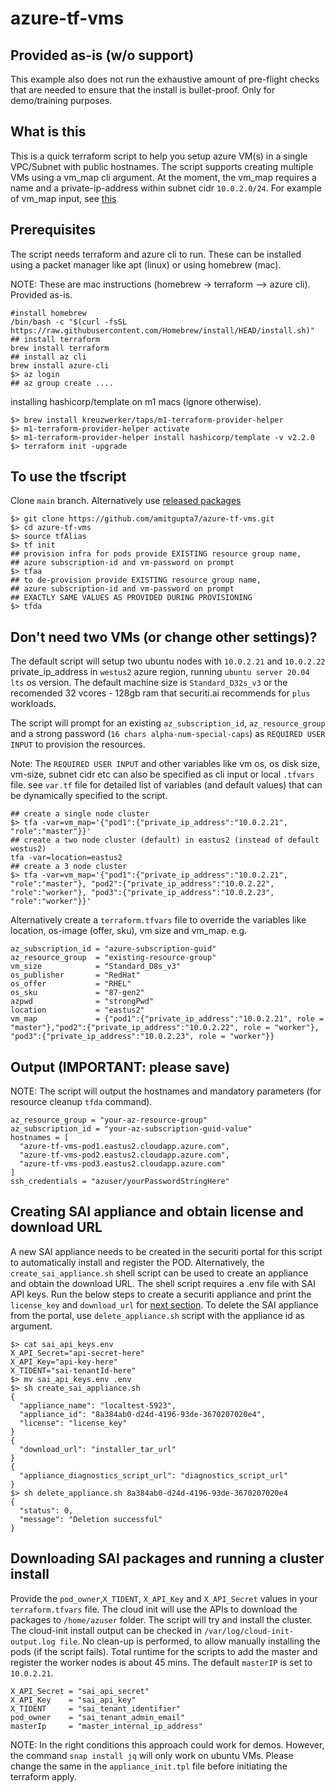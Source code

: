 # azure-tf-vms
## Provided as-is (w/o support) 
This example also does not run the exhaustive amount of pre-flight checks that are needed to ensure that the install is bullet-proof. Only for demo/training purposes. 

## What is this
This is a quick terraform script to help you setup azure VM(s) in a single VPC/Subnet with public hostnames. The script supports creating multiple VMs using a vm_map cli argument. At the moment, the vm_map requires a name and a private-ip-address within subnet cidr `10.0.2.0/24`. For example of vm_map input, see [this](#dont-need-two-vms-or-change-other-settings)
## Prerequisites
The script needs terraform and azure cli to run. These can be installed using a packet manager like apt (linux) or using homebrew (mac).

NOTE: These are mac instructions (homebrew -> terraform --> azure cli). Provided as-is. 
```shell
#install homebrew
/bin/bash -c "$(curl -fsSL https://raw.githubusercontent.com/Homebrew/install/HEAD/install.sh)"
## install terraform
brew install terraform
## install az cli
brew install azure-cli
$> az login
## az group create ....
```

installing hashicorp/template on m1 macs (ignore otherwise).
```shell
$> brew install kreuzwerker/taps/m1-terraform-provider-helper
$> m1-terraform-provider-helper activate
$> m1-terraform-provider-helper install hashicorp/template -v v2.2.0
$> terraform init -upgrade
```

## To use the tfscript
Clone `main` branch. Alternatively use [released packages](https://github.com/amitgupta7/azure-tf-vms/releases)
```shell
$> git clone https://github.com/amitgupta7/azure-tf-vms.git
$> cd azure-tf-vms
$> source tfAlias
$> tf init 
## provision infra for pods provide EXISTING resource group name,
## azure subscription-id and vm-password on prompt
$> tfaa 
## to de-provision provide EXISTING resource group name, 
## azure subscription-id and vm-password on prompt 
## EXACTLY SAME VALUES AS PROVIDED DURING PROVISIONING
$> tfda
```
## Don't need two VMs (or change other settings)?
The default script will setup two ubuntu nodes with `10.0.2.21` and `10.0.2.22` private_ip_address in `westus2` azure region, running `ubuntu server 20.04 lts` os version. The default machine size is `Standard_D32s_v3` or the recomended 32 vcores - 128gb ram that securiti.ai recommends for `plus` workloads. 

The script will prompt for an existing `az_subscription_id`, `az_resource_group` and a strong password (`16 chars alpha-num-special-caps`) as `REQUIRED USER INPUT` to provision the resources. 

Note: The `REQUIRED USER INPUT` and other variables like vm os, os disk size, vm-size, subnet cidr etc can also be specified as cli input or local `.tfvars` file. see `var.tf` file for detailed list of variables (and default values) that can be dynamically specified to the script.
```shell
## create a single node cluster
$> tfa -var=vm_map='{"pod1":{"private_ip_address":"10.0.2.21", "role":"master"}}'
## create a two node cluster (default) in eastus2 (instead of default westus2)
tfa -var=location=eastus2
## create a 3 node cluster
$> tfa -var=vm_map='{"pod1":{"private_ip_address":"10.0.2.21", "role":"master"}, "pod2":{"private_ip_address":"10.0.2.22", "role":"worker"}, "pod3":{"private_ip_address":"10.0.2.23", "role":"worker"}}'
```
Alternatively create a `terraform.tfvars` file to override the variables like location, os-image (offer, sku), vm size and vm_map. e.g.
```hcl
az_subscription_id = "azure-subscription-guid"
az_resource_group  = "existing-resource-group"
vm_size            = "Standard_D8s_v3"
os_publisher       = "RedHat"
os_offer           = "RHEL"
os_sku             = "87-gen2"
azpwd              = "strongPwd"
location           = "eastus2"
vm_map             = {"pod1":{"private_ip_address":"10.0.2.21", role = "master"},"pod2":{"private_ip_address":"10.0.2.22", role = "worker"}, "pod3":{"private_ip_address":"10.0.2.23", role = "worker"}}
```
## Output (IMPORTANT: please save)
NOTE: The script will output the hostnames and mandatory parameters (for resource cleanup `tfda` command).
```shell
az_resource_group = "your-az-resource-group"
az_subscription_id = "your-az-subscription-guid-value"
hostnames = [
  "azure-tf-vms-pod1.eastus2.cloudapp.azure.com",
  "azure-tf-vms-pod2.eastus2.cloudapp.azure.com",
  "azure-tf-vms-pod3.eastus2.cloudapp.azure.com"
]
ssh_credentials = "azuser/yourPasswordStringHere"
```
## Creating SAI appliance and obtain license and download URL
A new SAI appliance needs to be created in the securiti portal for this script to automatically install and register the POD. Alternatively, the `create_sai_appliance.sh` shell script can be used to create an appliance and obtain the download URL. The shell script requires a .env file with SAI API keys. Run the below steps to create a securiti appliance and print the `license_key` and `download_url` for [next section](#downloading-sai-packages-and-running-a-cluster-install). To delete the SAI appliance from the portal, use `delete_appliance.sh` script with the appliance id as argument. 
```shell 
$> cat sai_api_keys.env
X_API_Secret="api-secret-here"
X_API_Key="api-key-here"
X_TIDENT="sai-tenantId-here"
$> mv sai_api_keys.env .env
$> sh create_sai_appliance.sh
{
  "appliance_name": "localtest-5923",
  "appliance_id": "8a384ab0-d24d-4196-93de-3670207020e4",
  "license": "license_key"
}
{
  "download_url": "installer_tar_url"
}
{
  "appliance_diagnostics_script_url": "diagnostics_script_url"
}
$> sh delete_appliance.sh 8a384ab0-d24d-4196-93de-3670207020e4
{
  "status": 0,
  "message": "Deletion successful"
}
```
## Downloading SAI packages and running a cluster install
Provide the `pod_owner`,`X_TIDENT`, `X_API_Key` and `X_API_Secret` values in your `terraform.tfvars` file. The cloud init will use the APIs to download the packages to `/home/azuser` folder. The script will try and install the cluster. The cloud-init install output can be checked in `/var/log/cloud-init-output.log file`. No clean-up is performed, to allow manually installing the pods (if the script fails). Total runtime for the scripts to add the master and register the worker nodes is about 45 mins. The default `masterIP` is set to `10.0.2.21`.
```hcl
X_API_Secret = "sai_api_secret"
X_API_Key    = "sai_api_key"
X_TIDENT     = "sai_tenant_identifier"
pod_owner    = "sai_tenant_admin_email"
masterIp     = "master_internal_ip_address"
```
NOTE: In the right conditions this approach could work for demos. However, the command `snap install jq` will only work on ubuntu VMs. Please change the same in the `appliance_init.tpl` file before initiating the terraform apply.
